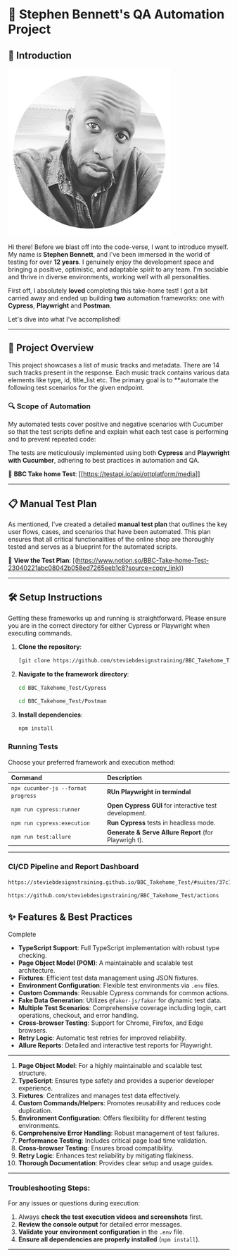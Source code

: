 # 🚀 Stephen Bennett's QA Automation Project

[](https://github.com/steviebdesignstraining/waracle_takehome_Test/actions/workflows/main.yml/badge.svg)

## 👋 Introduction

![Stephen_.png](https://github.com/steviebdesignstraining/waracle_takehome_Test/raw/main/Stephen_.png)

Hi there\! Before we blast off into the code-verse, I want to introduce myself. My name is **Stephen Bennett**, and I've been immersed in the world of testing for over **12 years**. I genuinely enjoy the development space and bringing a positive, optimistic, and adaptable spirit to any team. I'm sociable and thrive in diverse environments, working well with all personalities.

First off, I absolutely **loved** completing this take-home test\! I got a bit carried away and ended up building **two** automation frameworks: one with **Cypress**, **Playwright** and **Postman**. 

Let's dive into what I've accomplished\!

-----

## 🎯 Project Overview

This project showcases a list of music tracks and metadata. There are 14 such tracks present in the response. Each music track contains various data elements like type, id, title_list etc. The primary goal is to **automate the following test scenarios for the given endpoint.

### 🔍 Scope of Automation

My automated tests cover positive and negative scenarios with Cucumber so that the test scripts define and explain what each test case is performing and to prevent repeated code:


The tests are meticulously implemented using both **Cypress** and **Playwright with Cucumber**, adhering to best practices in automation and QA. 

🔗 **BBC Take home Test**: [[https://testapi.io/api/ottplatform/media]]

-----

## 📋 Manual Test Plan

As mentioned, I've created a detailed **manual test plan** that outlines the key user flows, cases, and scenarios that have been automated. This plan ensures that all critical functionalities of the online shop are thoroughly tested and serves as a blueprint for the automated scripts.

📖 **View the Test Plan**: [(https://www.notion.so/BBC-Take-home-Test-23040221abc08042b058ed7265eeb1c8?source=copy_link))

-----

## 🛠️ Setup Instructions

Getting these frameworks up and running is straightforward. Please ensure you are in the correct directory for either Cypress or Playwright when executing commands.

1.  **Clone the repository**:

    ```bash
    [git clone https://github.com/steviebdesignstraining/BBC_Takehome_Test.git]
    ```

2.  **Navigate to the framework directory**:

    ```bash | Cypress
    cd BBC_Takehome_Test/Cypress
    ```

    ```bash | Playwright
    cd BBC_Takehome_Test/Postman
    ```

3.  **Install dependencies**:

    ```bash
    npm install
    ```

### Running Tests

Choose your preferred framework and execution method:

| Command                             | Description                                             |
| :------------------------           | :------------------------------------------------------ |
| `npx cucumber-js --format progress` |             **RUn Playwright in termindal**             |
| `npm run cypress:runner`            | **Open Cypress GUI** for interactive test development.  |
| `npm run cypress:execution`         |        **Run Cypress** tests in headless mode.          |
| `npm run test:allure`               |  **Generate & Serve Allure Report** (for Playwrigh t).  |

-----

### CI/CD Pipeline and Report Dashboard
``` Review allure report via GHP
https://steviebdesignstraining.github.io/BBC_Takehome_Test/#suites/37c1faf7af4bb8d0a97790b686f31a64/38a8ae7463f2226/
```
``` To access the CI/CD pipeline
https://github.com/steviebdesignstraining/BBC_Takehome_Test/actions
```


## ✨ Features & Best Practices

Complete

  * **TypeScript Support**: Full TypeScript implementation with robust type checking.
  * **Page Object Model (POM)**: A maintainable and scalable test architecture.
  * **Fixtures**: Efficient test data management using JSON fixtures.
  * **Environment Configuration**: Flexible test environments via `.env` files.
  * **Custom Commands**: Reusable Cypress commands for common actions.
  * **Fake Data Generation**: Utilizes `@faker-js/faker` for dynamic test data.
  * **Multiple Test Scenarios**: Comprehensive coverage including login, cart operations, checkout, and error handling.
  * **Cross-browser Testing**: Support for Chrome, Firefox, and Edge browsers.
  * **Retry Logic**: Automatic test retries for improved reliability.
  * **Allure Reports**: Detailed and interactive test reports for Playwright.

-----

1.  **Page Object Model**: For a highly maintainable and scalable test structure.
2.  **TypeScript**: Ensures type safety and provides a superior developer experience.
3.  **Fixtures**: Centralizes and manages test data effectively.
4.  **Custom Commands/Helpers**: Promotes reusability and reduces code duplication.
5.  **Environment Configuration**: Offers flexibility for different testing environments.
6.  **Comprehensive Error Handling**: Robust management of test failures.
7.  **Performance Testing**: Includes critical page load time validation.
8.  **Cross-browser Testing**: Ensures broad compatibility.
9.  **Retry Logic**: Enhances test reliability by mitigating flakiness.
10. **Thorough Documentation**: Provides clear setup and usage guides.

-----
### Troubleshooting Steps:

For any issues or questions during execution:

1.  Always **check the test execution videos and screenshots** first.
2.  **Review the console output** for detailed error messages.
3.  **Validate your environment configuration** in the `.env` file.
4.  **Ensure all dependencies are properly installed** (`npm install`).

-----

